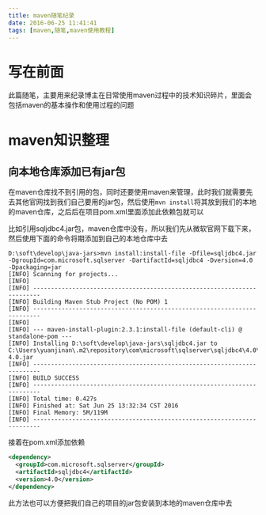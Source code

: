 ```yaml
---
title: maven随笔纪录
date: 2016-06-25 11:41:41
tags: [maven,随笔,maven使用教程]
---
```



# 写在前面

此篇随笔，主要用来纪录博主在日常使用maven过程中的技术知识碎片，里面会包括maven的基本操作和使用过程的问题


# maven知识整理

## 向本地仓库添加已有jar包

在maven仓库找不到引用的包，同时还要使用maven来管理，此时我们就需要先去其他官网找到我们自己要用的jar包，然后使用```mvn install```将其放到我们的本地的maven仓库，之后后在项目pom.xml里面添加此依赖包就可以

比如引用sqljdbc4.jar包，maven仓库中没有，所以我们先从微软官网下载下来，然后使用下面的命令将期添加到自己的本地仓库中去

```
D:\soft\develop\java-jars>mvn install:install-file -Dfile=sqljdbc4.jar -DgroupId=com.microsoft.sqlserver -DartifactId=sqljdbc4 -Dversion=4.0 -Dpackaging=jar
[INFO] Scanning for projects...
[INFO]
[INFO] ------------------------------------------------------------------------
[INFO] Building Maven Stub Project (No POM) 1
[INFO] ------------------------------------------------------------------------
[INFO]
[INFO] --- maven-install-plugin:2.3.1:install-file (default-cli) @ standalone-pom ---
[INFO] Installing D:\soft\develop\java-jars\sqljdbc4.jar to C:\Users\yuanjinan\.m2\repository\com\microsoft\sqlserver\sqljdbc4\4.0\sqljdbc4-4.0.jar
[INFO] ------------------------------------------------------------------------
[INFO] BUILD SUCCESS
[INFO] ------------------------------------------------------------------------
[INFO] Total time: 0.427s
[INFO] Finished at: Sat Jun 25 13:32:34 CST 2016
[INFO] Final Memory: 5M/119M
[INFO] ------------------------------------------------------------------------

```
接着在pom.xml添加依赖

```xml
<dependency>
  <groupId>com.microsoft.sqlserver</groupId>
  <artifactId>sqljdbc4</artifactId>
  <version>4.0</version>
</dependency>
```

此方法也可以方便把我们自己的项目的jar包安装到本地的maven仓库中去
